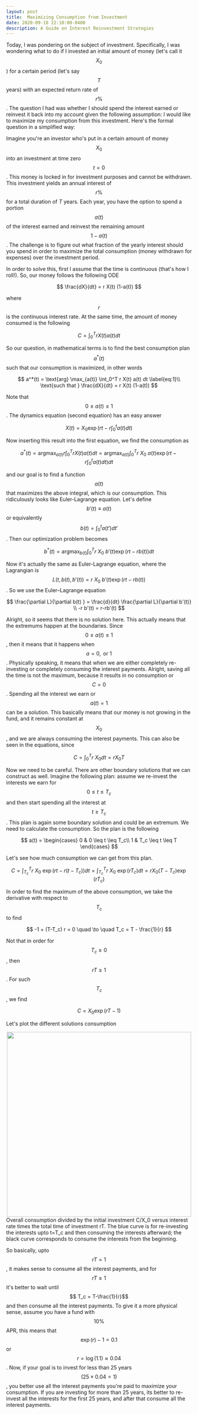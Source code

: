 ```yaml
---
layout: post
title:  Maximizing Consumption from Investment
date: 2020-09-18 22:10:00-0400
description: A Guide on Interest Reinvestment Strategies
---
```


Today, I was pondering on the subject of investment. Specifically, I was wondering what to do if I invested an initial amount of money (let's call it $$X_0$$) for a certain period (let's say $$T$$ years) with an expected return rate of $$r\%$$. The question I had was whether I should spend the interest earned or reinvest it back into my account given the following assumption: I would like to maximize my consumption from this investment. Here's the formal question in a simplified way:


Imagine you're an investor who's put in a certain amount of money $$X_0$$ into an investment at time zero $$t=0$$. This money is locked in for investment purposes and cannot be withdrawn. This investment yields an annual interest of $$r\%$$ for a total duration of $T$ years. Each year, you have the option to spend a portion $$a(t)$$ of the interest earned and reinvest the remaining amount $$1 - a(t)$$. The challenge is to figure out what fraction of the yearly interest should you spend in order to maximize the total consumption (money withdrawn for expenses) over the investment period.


In order to solve this, first I assume that the time is continuous (that's how I roll!). So, our money follows the following ODE

$$
\frac{dX}{dt} = r X(t) (1-a(t)) 
$$

where $$ r$$ is the continuous interest rate. At the same time, the amount of money consumed is the following 

$$
C = \int_0^T r X(t) a(t) dt 
$$

So our question, in mathematical terms is to find the best consumption plan $$a^*(t)$$ such that our consumption is maximized, in other words

$$
a^*(t) = \text{arg} \max_{a(t)} \int_0^T r X(t) a(t) dt \label{eq:1}\\ 
\text{such that  } \frac{dX}{dt} = r X(t) (1-a(t)) 
$$ 

Note that $$ 0 \leq a(t) \leq 1 $$. The dynamics equation (second equation) has an easy answer 

$$ 
X(t) = X_0 \exp\left( {rt - r\int_0^t a(t) dt}\right)
$$ 

Now inserting this result into the first equation, we find the consumption as 

$$
a^*(t) = \text{arg} \max_{a(t)} r\int_0^T r X(t) a(t) dt  = \text{arg} \max_{a(t)} \int_0^T r ~ X_0 ~ a(t)  \exp\left( {rt - r\int_0^t a(t) dt}\right)  dt  
$$ 

and our goal is to find a function $$ a(t) $$ that maximizes the above integral, which is our consumption. This ridiculously looks like Euler-Lagrange equation. Let's define $$ b'(t) \equiv a(t) $$ or equivalently $$ b(t) = \int_0^t a(t') dt'$$. Then our optimization problem becomes

$$
b^*(t)   = \text{arg} \max_{b(t)} \int_0^T r ~ X_0 ~b'(t)  \exp\left( {rt - rb(t)} \right)  dt  
$$

Now it's actually the same as Euler-Lagrange equation, where the Lagrangian is $$ L(t,b(t),b'(t)) = r ~ X_0  ~b'(t)  \exp\left( {rt - rb(t)}\right) $$. So we use the Euler–Lagrange equation 

$$ 
\frac{\partial L}{\partial b(t) } = \frac{d}{dt} \frac{\partial L}{\partial b'(t)} \\
-r b'(t) = r-rb'(t) 
$$

Alright, so it seems that there is no solution here. This actually means that the extremums happen at the boundaries. Since $$ 0 \leq a(t) \leq 1$$, then it means that it happens when $$ a = 0, \text{ or } 1 $$. Physically speaking, it means that when we are either completely re-investing or completely consuming the interest payments. Alright, saving all the time is not the maximum, because it results in no consumption or $$ C=0$$. Spending all the interest we earn or $$ a(t) = 1$$ can be a solution. This basically means that our money is not growing in the fund, and it remains constant at $$ X_0$$, and we are always consuming the interest payments. This can also be seen in the equations, since   

$$
C = \int_0^T r ~ X_0    dt = r X_0 T
$$

Now we need to be careful. There are other boundary solutions that we can construct as well. Imagine the following plan: assume we  re-invest the interests we earn for $$ 0 \leq t \leq T_c$$ and then start spending all the interest at $$ t\geq T_c$$. This plan is again some boundary solution and could be an extremum. We need to calculate the consumption. So the plan is the following

$$ 
a(t) = \begin{cases}
0 & 0 \leq t \leq T_c\\
1 & T_c \leq t \leq T
\end{cases} 
$$ 

Let's see how much consumption we can get from this plan. 

$$
C = \int_{T_c}^T r ~ X_0 ~  \exp\left( rt - r(t-T_c) \right)  dt   = \int_{T_c}^T r ~ X_0 ~  \exp\left( r T_c \right)  dt   = r X_0 (T-T_c) \exp \left( r T_c \right)
$$

In order to find the maximum of the above consumption, we take the derivative with respect to $$ T_c$$ to find 

$$
-1 + (T-T_c) r = 0 \quad \to \quad  T_c = T - \frac{1}{r} 
$$

Not that in order for $$ T_c \geq 0$$, then $$ rT \geq 1$$. For such $$ T_c$$, we find 

$$
C = X_0 \exp\left( rT - 1\right) 
$$

Let's plot the different solutions consumption

<div class="row mt-3" style="text-align:center;">
    <div class="col-sm mt-3 mt-md-0">
        <img class="img-fluid rounded z-depth-1" width="500" src="{{ site.baseurl }}/assets/posts/investing_rate.jpg">
    </div>
</div>
<div class="caption">
     Overall consumption divided by the initial investment  C/X_0  versus interest rate times the total time of investment rT. The blue curve is for re-investing the interests upto t=T_c and then consuming the interests afterward; the black curve corresponds to consume the interests from the beginning.
</div>



So basically, upto $$ rT=1$$, it makes sense to consume all the interest payments, and for $$ rT\geq1$$ it's better to wait until $$ T_c = T-\frac{1}{r}$$ and then consume all the interest payments. To give it a more physical sense, assume you have a fund with $$ 10\%$$ APR, this means that $$ \exp(r)-1 = 0.1 $$ or $$ r=  \log(1.1) \approx 0.04$$. Now, if your goal is to invest for less than 25 years $$ (25\times 0.04 =1 )$$, you better use all the interest payments you're paid to maximize your consumption. If you are investing for more than 25 years, its better to re-invest all the interests for the first 25 years, and after that consume all the interest payments.

